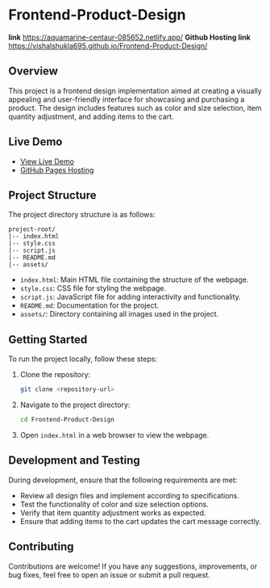 # Frontend-Product-Design
**link** https://aquamarine-centaur-085652.netlify.app/
**Github Hosting link** https://vishalshukla695.github.io/Frontend-Product-Design/

## Overview
This project is a frontend design implementation aimed at creating a visually appealing and user-friendly interface for showcasing and purchasing a product. The design includes features such as color and size selection, item quantity adjustment, and adding items to the cart.

## Live Demo
- [View Live Demo](https://aquamarine-centaur-085652.netlify.app/)
- [GitHub Pages Hosting](https://vishalshukla695.github.io/Frontend-Product-Design/)

## Project Structure
The project directory structure is as follows:

```
project-root/
|-- index.html
|-- style.css
|-- script.js
|-- README.md
|-- assets/
```

- `index.html`: Main HTML file containing the structure of the webpage.
- `style.css`: CSS file for styling the webpage.
- `script.js`: JavaScript file for adding interactivity and functionality.
- `README.md`: Documentation for the project.
- `assets/`: Directory containing all images used in the project.

## Getting Started
To run the project locally, follow these steps:

1. Clone the repository:

   ```bash
   git clone <repository-url>
   ```

2. Navigate to the project directory:

   ```bash
   cd Frontend-Product-Design
   ```

3. Open `index.html` in a web browser to view the webpage.

## Development and Testing
During development, ensure that the following requirements are met:

- Review all design files and implement according to specifications.
- Test the functionality of color and size selection options.
- Verify that item quantity adjustment works as expected.
- Ensure that adding items to the cart updates the cart message correctly.

## Contributing
Contributions are welcome! If you have any suggestions, improvements, or bug fixes, feel free to open an issue or submit a pull request.

